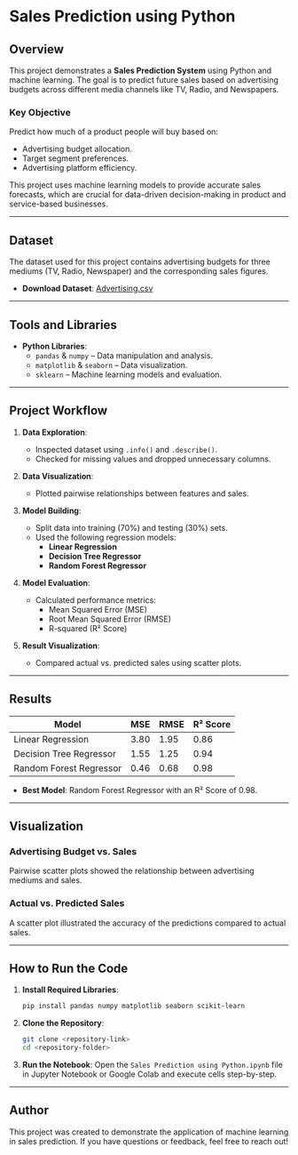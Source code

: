 # Sales Prediction using Python

## Overview
This project demonstrates a **Sales Prediction System** using Python and machine learning. The goal is to predict future sales based on advertising budgets across different media channels like TV, Radio, and Newspapers.

### Key Objective
Predict how much of a product people will buy based on:
- Advertising budget allocation.
- Target segment preferences.
- Advertising platform efficiency.

This project uses machine learning models to provide accurate sales forecasts, which are crucial for data-driven decision-making in product and service-based businesses.

---

## Dataset
The dataset used for this project contains advertising budgets for three mediums (TV, Radio, Newspaper) and the corresponding sales figures.  
- **Download Dataset**: [Advertising.csv](https://www.kaggle.com/datasets/bumba5341/advertisingcsv)

---

## Tools and Libraries
- **Python Libraries**:
  - `pandas` & `numpy` – Data manipulation and analysis.
  - `matplotlib` & `seaborn` – Data visualization.
  - `sklearn` – Machine learning models and evaluation.

---

## Project Workflow
1. **Data Exploration**:
   - Inspected dataset using `.info()` and `.describe()`.
   - Checked for missing values and dropped unnecessary columns.

2. **Data Visualization**:
   - Plotted pairwise relationships between features and sales.

3. **Model Building**:
   - Split data into training (70%) and testing (30%) sets.
   - Used the following regression models:
     - **Linear Regression**
     - **Decision Tree Regressor**
     - **Random Forest Regressor**

4. **Model Evaluation**:
   - Calculated performance metrics:
     - Mean Squared Error (MSE)
     - Root Mean Squared Error (RMSE)
     - R-squared (R² Score)

5. **Result Visualization**:
   - Compared actual vs. predicted sales using scatter plots.

---

## Results
| **Model**                | **MSE** | **RMSE** | **R² Score** |
|--------------------------|---------|----------|--------------|
| Linear Regression        | 3.80    | 1.95     | 0.86         |
| Decision Tree Regressor  | 1.55    | 1.25     | 0.94         |
| Random Forest Regressor  | 0.46    | 0.68     | 0.98         |

- **Best Model**: Random Forest Regressor with an R² Score of 0.98.

---

## Visualization
### Advertising Budget vs. Sales
Pairwise scatter plots showed the relationship between advertising mediums and sales.

### Actual vs. Predicted Sales
A scatter plot illustrated the accuracy of the predictions compared to actual sales.

---

## How to Run the Code
1. **Install Required Libraries**:
   ```bash
   pip install pandas numpy matplotlib seaborn scikit-learn
   ```

2. **Clone the Repository**:
   ```bash
   git clone <repository-link>
   cd <repository-folder>
   ```

3. **Run the Notebook**:
   Open the `Sales Prediction using Python.ipynb` file in Jupyter Notebook or Google Colab and execute cells step-by-step.

---

## Author
This project was created to demonstrate the application of machine learning in sales prediction. If you have questions or feedback, feel free to reach out!
